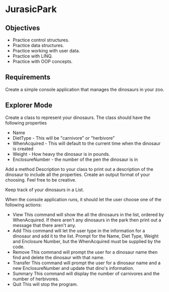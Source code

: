 # JurasicPark

## Objectives

- Practice control structures.
- Practice data structures.
- Practice working with user data.
- Practice with LINQ.
- Practice with OOP concepts.

## Requirements

Create a simple console application that manages the dinosaurs in your zoo.

## Explorer Mode

Create a class to represent your dinosaurs. The class should have the following properties

- Name
- DietType - This will be "carnivore" or "herbivore"
- WhenAcquired - This will default to the current time when the dinosaur is created
- Weight - How heavy the dinosaur is in pounds.
- EnclosureNumber - the number of the pen the dinosaur is in

Add a method Description to your class to print out a description of the dinosaur to include all the properties. Create an output format of your choosing. Feel free to be creative.

Keep track of your dinosaurs in a List<Dinosaur>.

When the console application runs, it should let the user choose one of the following actions:

- View
  This command will show the all the dinosaurs in the list, ordered by WhenAcquired. If there aren't any dinosaurs in the park then print out a message that there aren't any.
- Add
  This command will let the user type in the information for a dinosaur and add it to the list. Prompt for the Name, Diet Type, Weight and Enclosure Number, but the WhenAcquired must be supplied by the code.
- Remove
  This command will prompt the user for a dinosaur name then find and delete the dinosaur with that name.
- Transfer
  This command will prompt the user for a dinosaur name and a new EnclosureNumber and update that dino's information.
- Summary
  This command will display the number of carnivores and the number of herbivores.
- Quit
  This will stop the program.
